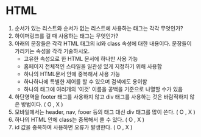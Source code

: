 # HTML

1. 순서가 있는 리스트와 순서가 없는 리스트에 사용하는 태그는 각각 무엇인가?
2. 하이퍼링크를 걸 때 사용하는 태그는 무엇인가?
3. 아래의 문장들은 각각 HTML 태그의 id와 class 속성에 대한 내용이다. 문장들이 가리키는 속성을 각각 기술하시오.
   - 고유한 속성으로 한 HTML 문서에 하나만 사용 가능
   - 홈페이지 전체적인 스타일을 일관성 있게 지정하기 위해 사용함
   - 하나의 HTML문서 안에 중복해서 사용 가능
   - 하나하나에 특별한 제어를 할 수 있으며 검색에도 용이함
   - 하나의 태그에 여러개의 '이것' 이름을 공백을 기준으로 나열할 수가 있음
4. 하단영역을 footer 태그를 사용하지 않고 div 태그를 사용하는 것은 바람직하지 않은 방법이다. ( O , X )
5. 모바일에서는 header, nav, fooer 등의 태그 대신 div 태그를 많이 쓴다. ( O , X )
6. 하나의 HTML 안에 class는 중복해서 쓸 수 있다. ( O , X )
7. id 값을 중복하여 사용하면 오류가 발생한다. ( O , X )